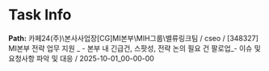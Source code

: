 # Task Info

**Path:** 카페24(주)\본사사업장\[CG]MI본부\MIH그룹\밸류링크팀 / cseo / [348327] MI본부 전략 업무 지원 _ - 본부 내 긴급건, 스팟성, 전략 논의 필요 건 팔로업_- 이슈 및 요청사항 파악 및 대응 / 2025-10-01_00-00-00

